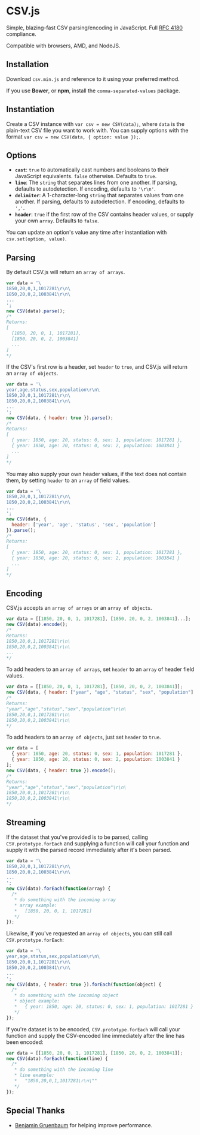 CSV.js
======

Simple, blazing-fast CSV parsing/encoding in JavaScript. Full [RFC 4180](http://tools.ietf.org/html/rfc4180) compliance.

Compatible with browsers, AMD, and NodeJS.


Installation
------------

Download `csv.min.js` and reference to it using your preferred method.

If you use **Bower**, or **npm**, install the `comma-separated-values` package.


Instantiation
-------------

Create a CSV instance with `var csv = new CSV(data);`, where `data` is the plain-text CSV file you want to work with. You can supply options with the format `var csv = new CSV(data, { option: value });`.


Options
-------

- **`cast`**: `true` to automatically cast numbers and booleans to their JavaScript equivalents. `false` otherwise. Defaults to `true`.
- **`line`**: The `string` that separates lines from one another. If parsing, defaults to autodetection. If encoding, defaults to `'\r\n'`.
- **`delimiter`**: A 1-character-long `string` that separates values from one another. If parsing, defaults to autodetection. If encoding, defaults to `','`.
- **`header`**: `true` if the first row of the CSV contains header values, or supply your own `array`. Defaults to `false`.

You can update an option's value any time after instantiation with `csv.set(option, value)`.


Parsing
-------

By default CSV.js will return an `array of arrays`.

```javascript
var data = '\
1850,20,0,1,1017281\r\n\
1850,20,0,2,1003841\r\n\
...
';
new CSV(data).parse();
/*
Returns:
[
  [1850, 20, 0, 1, 1017281],
  [1850, 20, 0, 2, 1003841]
  ...
]
*/
```


If the CSV's first row is a header, set `header` to `true`, and CSV.js will return an `array of objects`.

```javascript
var data = '\
year,age,status,sex,population\r\n\
1850,20,0,1,1017281\r\n\
1850,20,0,2,1003841\r\n\
...
';
new CSV(data, { header: true }).parse();
/*
Returns:
[
  { year: 1850, age: 20, status: 0, sex: 1, population: 1017281 },
  { year: 1850, age: 20, status: 0, sex: 2, population: 1003841 }
  ...
]
*/
```


You may also supply your own header values, if the text does not contain them, by setting `header` to an `array` of field values.

```javascript
var data = '\
1850,20,0,1,1017281\r\n\
1850,20,0,2,1003841\r\n\
...
';
new CSV(data, {
  header: ['year', 'age', 'status', 'sex', 'population']
}).parse();
/*
Returns:
[
  { year: 1850, age: 20, status: 0, sex: 1, population: 1017281 },
  { year: 1850, age: 20, status: 0, sex: 2, population: 1003841 }
  ...
]
*/
```


Encoding
--------

CSV.js accepts an `array of arrays` or an `array of objects`.

```javascript
var data = [[1850, 20, 0, 1, 1017281], [1850, 20, 0, 2, 1003841]...];
new CSV(data).encode();
/*
Returns:
1850,20,0,1,1017281\r\n\
1850,20,0,2,1003841\r\n\
...
*/
```


To add headers to an `array of arrays`, set `header` to an `array` of header field values.

```javascript
var data = [[1850, 20, 0, 1, 1017281], [1850, 20, 0, 2, 1003841]];
new CSV(data, { header: ["year", "age", "status", "sex", "population"] }).encode();
/*
Returns:
"year","age","status","sex","population"\r\n\
1850,20,0,1,1017281\r\n\
1850,20,0,2,1003841\r\n\
*/
```


To add headers to an `array of objects`, just set `header` to `true`.

```javascript
var data = [
  { year: 1850, age: 20, status: 0, sex: 1, population: 1017281 },
  { year: 1850, age: 20, status: 0, sex: 2, population: 1003841 }
];
new CSV(data, { header: true }).encode();
/*
Returns:
"year","age","status","sex","population"\r\n\
1850,20,0,1,1017281\r\n\
1850,20,0,2,1003841\r\n\
*/
```


Streaming
---------

If the dataset that you've provided is to be parsed, calling `CSV.prototype.forEach` and supplying a function will call your function and supply it with the parsed record immediately after it's been parsed.

```javascript
var data = '\
1850,20,0,1,1017281\r\n\
1850,20,0,2,1003841\r\n\
...
';
new CSV(data).forEach(function(array) {
  /*
   * do something with the incoming array
   * array example:
   *   [1850, 20, 0, 1, 1017281]
   */
});
```

Likewise, if you've requested an `array of objects`, you can still call `CSV.prototype.forEach`:

```javascript
var data = '\
year,age,status,sex,population\r\n\
1850,20,0,1,1017281\r\n\
1850,20,0,2,1003841\r\n\
...
';
new CSV(data, { header: true }).forEach(function(object) {
  /*
   * do something with the incoming object
   * object example:
   *   { year: 1850, age: 20, status: 0, sex: 1, population: 1017281 }
   */
});
```


If you're dataset is to be encoded, `CSV.prototype.forEach` will call your function and supply the CSV-encoded line immediately after the line has been encoded:

```javascript
var data = [[1850, 20, 0, 1, 1017281], [1850, 20, 0, 2, 1003841]];
new CSV(data).forEach(function(line) {
  /*
   * do something with the incoming line
   * line example:
   *   "1850,20,0,1,1017281\r\n\""
   */
});
```


Special Thanks
--------------

- [Benjamin Gruenbaum](https://github.com/benjamingr) for helping improve performance.

